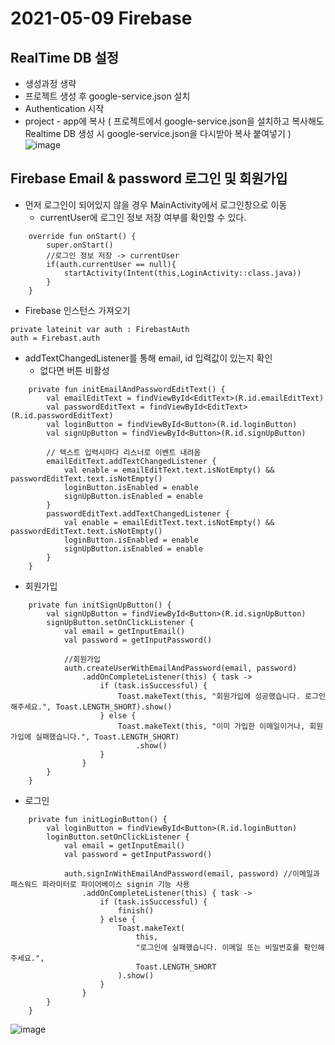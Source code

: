 # 2021-05-09 Firebase

## RealTime DB 설정
- 생성과정 생략
- 프로젝트 생성 후 google-service.json 설치 
- Authentication 시작
- project - app에 복사 ( 프로젝트에서 google-service.json을 설치하고 복사해도 Realtime DB 생성 시 google-service.json을 다시받아 복사 붙여넣기 )
![image](https://user-images.githubusercontent.com/81352078/117570862-14654280-b107-11eb-8394-027c072a280d.png)

## Firebase Email & password 로그인 및 회원가입
- 먼저 로그인이 되어있지 않을 경우 MainActivity에서 로그인창으로 이동
  - currentUser에 로그인 정보 저장 여부를 확인할 수 있다.
```
    override fun onStart() {
        super.onStart()
        //로그인 정보 저장 -> currentUser
        if(auth.currentUser == null){
            startActivity(Intent(this,LoginActivity::class.java))
        }
    }
```
- Firebase 인스턴스 가져오기
```
private lateinit var auth : FirebastAuth
auth = Firebast.auth
```
- addTextChangedListener를 통해 email, id 입력값이 있는지 확인
  - 없다면 버튼 비활성
```
    private fun initEmailAndPasswordEditText() {
        val emailEditText = findViewById<EditText>(R.id.emailEditText)
        val passwordEditText = findViewById<EditText>(R.id.passwordEditText)
        val loginButton = findViewById<Button>(R.id.loginButton)
        val signUpButton = findViewById<Button>(R.id.signUpButton)

        // 텍스트 입력시마다 리스너로 이벤트 내려옴
        emailEditText.addTextChangedListener {
            val enable = emailEditText.text.isNotEmpty() && passwordEditText.text.isNotEmpty()
            loginButton.isEnabled = enable
            signUpButton.isEnabled = enable
        }
        passwordEditText.addTextChangedListener {
            val enable = emailEditText.text.isNotEmpty() && passwordEditText.text.isNotEmpty()
            loginButton.isEnabled = enable
            signUpButton.isEnabled = enable
        }
    }
```
- 회원가입
```
    private fun initSignUpButton() {
        val signUpButton = findViewById<Button>(R.id.signUpButton)
        signUpButton.setOnClickListener {
            val email = getInputEmail()
            val password = getInputPassword()

            //회원가입
            auth.createUserWithEmailAndPassword(email, password)
                .addOnCompleteListener(this) { task ->
                    if (task.isSuccessful) {
                        Toast.makeText(this, "회원가입에 성공했습니다. 로그인해주세요.", Toast.LENGTH_SHORT).show()
                    } else {
                        Toast.makeText(this, "이미 가입한 이메일이거나, 회원가입에 실패했습니다.", Toast.LENGTH_SHORT)
                            .show()
                    }
                }
        }
    }
```
- 로그인
```
    private fun initLoginButton() {
        val loginButton = findViewById<Button>(R.id.loginButton)
        loginButton.setOnClickListener {
            val email = getInputEmail()
            val password = getInputPassword()

            auth.signInWithEmailAndPassword(email, password) //이메일과 패스워드 파라미터로 파이어베이스 signin 기능 사용
                .addOnCompleteListener(this) { task ->
                    if (task.isSuccessful) {
                        finish()
                    } else {
                        Toast.makeText(
                            this,
                            "로그인에 실패했습니다. 이메일 또는 비밀번호를 확인해주세요.",
                            Toast.LENGTH_SHORT
                        ).show()
                    }
                }
        }
    }
```

![image](https://user-images.githubusercontent.com/81352078/117572042-0a920e00-b10c-11eb-9501-1e8eb0eeeb55.png)
